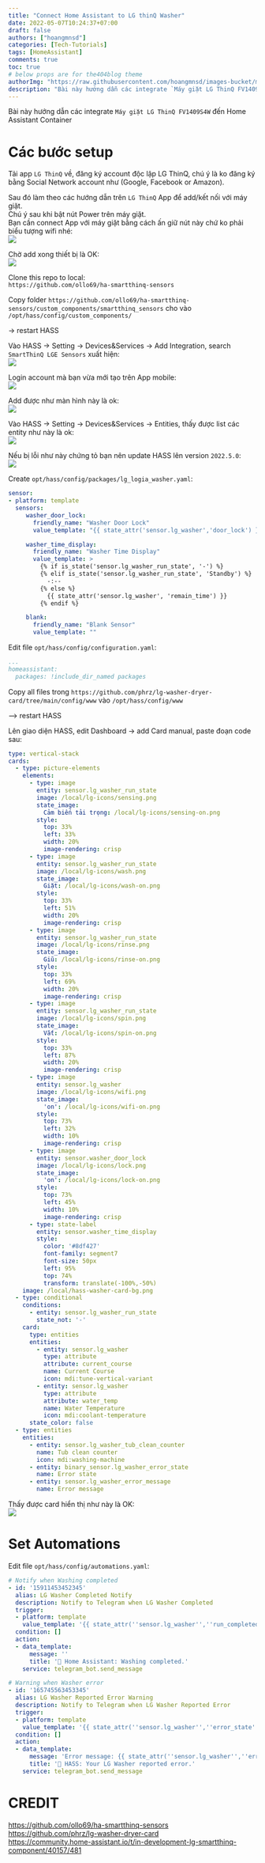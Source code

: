 ```yaml
---
title: "Connect Home Assistant to LG thinQ Washer"
date: 2022-05-07T10:24:37+07:00
draft: false
authors: ["hoangmnsd"]
categories: [Tech-Tutorials]
tags: [HomeAssistant]
comments: true
toc: true
# below props are for the404blog theme
authorImg: "https://raw.githubusercontent.com/hoangmnsd/images-bucket/master/static/images/hoangmsnd-avatar001.jpg"
description: "Bài này hướng dẫn các integrate `Máy giặt LG ThinQ FV1409S4W` đến Home Assistant Container"
---
```


Bài này hướng dẫn các integrate `Máy giặt LG ThinQ FV1409S4W` đến Home Assistant Container

# Các bước setup

Tải app `LG ThinQ` về, đăng ký account độc lập LG ThinQ, chú ý là ko đăng ký bằng Social Network account như (Google, Facebook or Amazon).

Sau đó làm theo các hướng dẫn trên `LG ThinQ` App để add/kết nối với máy giặt.  
Chú ý sau khi bật nút Power trên máy giặt.  
Bạn cần connect App với máy giặt bằng cách ấn giữ nút này chứ ko phải biểu tượng wifi nhé:  
![](https://raw.githubusercontent.com/hoangmnsd/images-bucket/master/static/images/hass-lg-washer-button-wifi.jpg)

Chờ add xong thiết bị là OK:   
![](https://raw.githubusercontent.com/hoangmnsd/images-bucket/master/static/images/hass-lg-washer-button-wifi-add-device.jpg)

Clone this repo to local:  
`https://github.com/ollo69/ha-smartthinq-sensors`

Copy folder `https://github.com/ollo69/ha-smartthinq-sensors/custom_components/smartthinq_sensors` cho vào 
`/opt/hass/config/custom_components/`

-> restart HASS

Vào HASS -> Setting -> Devices&Services -> Add Integration, search `SmartThinQ LGE Sensors` xuất hiện:  
![](https://raw.githubusercontent.com/hoangmnsd/images-bucket/master/static/images/hass-integration-search-lg-thinq.jpg)

Login account mà bạn vừa mới tạo trên App mobile:  
![](https://raw.githubusercontent.com/hoangmnsd/images-bucket/master/static/images/hass-integration-submit-lg-thinq.jpg)

Add được như màn hình này là ok:  
![](https://raw.githubusercontent.com/hoangmnsd/images-bucket/master/static/images/hass-integration-lg-thinq.jpg)

Vào HASS -> Setting -> Devices&Services -> Entities, thấy được list các entity như này là ok:  
![](https://raw.githubusercontent.com/hoangmnsd/images-bucket/master/static/images/hass-entities-lg-washer.jpg)

Nếu bị lỗi như này chứng tỏ bạn nên update HASS lên version `2022.5.0`:  
![](https://raw.githubusercontent.com/hoangmnsd/images-bucket/master/static/images/hass-lg-thinq-integration-require-2022.5.0.jpg)

Create `opt/hass/config/packages/lg_logia_washer.yaml`:  
```yaml
sensor:
- platform: template
  sensors:
     washer_door_lock:
       friendly_name: "Washer Door Lock"
       value_template: "{{ state_attr('sensor.lg_washer','door_lock') }}"

     washer_time_display:
       friendly_name: "Washer Time Display"
       value_template: >
         {% if is_state('sensor.lg_washer_run_state', '-') %}
         {% elif is_state('sensor.lg_washer_run_state', 'Standby') %}
           -:--
         {% else %}
           {{ state_attr('sensor.lg_washer', 'remain_time') }}
         {% endif %}

     blank:
       friendly_name: "Blank Sensor"
       value_template: ""
```

Edit file `opt/hass/config/configuration.yaml`:  
```yaml
...
homeassistant:
  packages: !include_dir_named packages
```

Copy all files trong `https://github.com/phrz/lg-washer-dryer-card/tree/main/config/www` vào `/opt/hass/config/www`

--> restart HASS  

Lên giao diện HASS, edit Dashboard -> add Card manual, paste đoạn code sau:  
```yaml
type: vertical-stack
cards:
  - type: picture-elements
    elements:
      - type: image
        entity: sensor.lg_washer_run_state
        image: /local/lg-icons/sensing.png
        state_image:
          Cảm biến tải trọng: /local/lg-icons/sensing-on.png
        style:
          top: 33%
          left: 33%
          width: 20%
          image-rendering: crisp
      - type: image
        entity: sensor.lg_washer_run_state
        image: /local/lg-icons/wash.png
        state_image:
          Giặt: /local/lg-icons/wash-on.png
        style:
          top: 33%
          left: 51%
          width: 20%
          image-rendering: crisp
      - type: image
        entity: sensor.lg_washer_run_state
        image: /local/lg-icons/rinse.png
        state_image:
          Giũ: /local/lg-icons/rinse-on.png
        style:
          top: 33%
          left: 69%
          width: 20%
          image-rendering: crisp
      - type: image
        entity: sensor.lg_washer_run_state
        image: /local/lg-icons/spin.png
        state_image:
          Vắt: /local/lg-icons/spin-on.png
        style:
          top: 33%
          left: 87%
          width: 20%
          image-rendering: crisp
      - type: image
        entity: sensor.lg_washer
        image: /local/lg-icons/wifi.png
        state_image:
          'on': /local/lg-icons/wifi-on.png
        style:
          top: 73%
          left: 32%
          width: 10%
          image-rendering: crisp
      - type: image
        entity: sensor.washer_door_lock
        image: /local/lg-icons/lock.png
        state_image:
          'on': /local/lg-icons/lock-on.png
        style:
          top: 73%
          left: 45%
          width: 10%
          image-rendering: crisp
      - type: state-label
        entity: sensor.washer_time_display
        style:
          color: '#8df427'
          font-family: segment7
          font-size: 50px
          left: 95%
          top: 74%
          transform: translate(-100%,-50%)
    image: /local/hass-washer-card-bg.png
  - type: conditional
    conditions:
      - entity: sensor.lg_washer_run_state
        state_not: '-'
    card:
      type: entities
      entities:
        - entity: sensor.lg_washer
          type: attribute
          attribute: current_course
          name: Current Course
          icon: mdi:tune-vertical-variant
        - entity: sensor.lg_washer
          type: attribute
          attribute: water_temp
          name: Water Temperature
          icon: mdi:coolant-temperature
      state_color: false
  - type: entities
    entities:
      - entity: sensor.lg_washer_tub_clean_counter
        name: Tub clean counter
        icon: mdi:washing-machine
      - entity: binary_sensor.lg_washer_error_state
        name: Error state
      - entity: sensor.lg_washer_error_message
        name: Error message

```
Thấy được card hiển thị như này là OK:  
![](https://raw.githubusercontent.com/hoangmnsd/images-bucket/master/static/images/hass-custom-card-lg-washer.jpg)

# Set Automations

Edit file `opt/hass/config/automations.yaml`: 
```yaml
# Notify when Washing completed
- id: '15911453452345'
  alias: LG Washer Completed Notify
  description: Notify to Telegram when LG Washer Completed
  trigger:
  - platform: template
    value_template: '{{ state_attr(''sensor.lg_washer'',''run_completed'') == ''on'' }}'
  condition: []
  action:
  - data_template:
      message: ''
      title: '🥳 Home Assistant: Washing completed.'
    service: telegram_bot.send_message

# Warning when Washer error
- id: '165745563453345'
  alias: LG Washer Reported Error Warning
  description: Notify to Telegram when LG Washer Reported Error
  trigger:
  - platform: template
    value_template: '{{ state_attr(''sensor.lg_washer'',''error_state'') == ''on'' }}'
  condition: []
  action:
  - data_template:
      message: 'Error message: {{ state_attr(''sensor.lg_washer'',''error_message'') }}'
      title: '🤨 HASS: Your LG Washer reported error.'
    service: telegram_bot.send_message
```


# CREDIT

https://github.com/ollo69/ha-smartthinq-sensors  
https://github.com/phrz/lg-washer-dryer-card  
https://community.home-assistant.io/t/in-development-lg-smartthinq-component/40157/481  